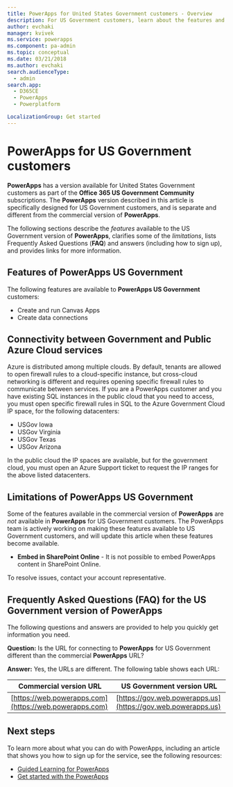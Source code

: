 ```yaml
---
title: PowerApps for United States Government customers - Overview
description: For US Government customers, learn about the features and limitations for the PowerApps US Government service
author: evchaki
manager: kvivek
ms.service: powerapps
ms.component: pa-admin
ms.topic: conceptual
ms.date: 03/21/2018
ms.author: evchaki
search.audienceType: 
  - admin
search.app: 
  - D365CE
  - PowerApps
  - Powerplatform

LocalizationGroup: Get started
---
```

# PowerApps for US Government customers
**PowerApps** has a version available for United States Government customers as part of the **Office 365 US Government Community** subscriptions. The **PowerApps** version described in this article is specifically designed for US Government customers, and is separate and different from the commercial version of **PowerApps**.

The following sections describe the *features* available to the US Government version of **PowerApps**, clarifies some of the *limitations*, lists Frequently Asked Questions (**FAQ**) and answers (including how to sign up), and provides links for more information.

## Features of PowerApps US Government
The following features are available to **PowerApps US Government** customers:

* Create and run Canvas Apps
* Create data connections

## Connectivity between Government and Public Azure Cloud services 

Azure is distributed among multiple clouds. By default, tenants are allowed to open firewall rules to a cloud-specific instance, but cross-cloud networking is different and requires opening specific firewall rules to communicate between services. If you are a PowerApps customer and you have existing SQL instances in the public cloud that you need to access, you must open specific firewall rules in SQL to the Azure Government Cloud IP space, for the following datacenters:

* USGov Iowa
* USGov Virginia
* USGov Texas
* USGov Arizona

In the public cloud the IP spaces are available, but for the government cloud, you must open an Azure Support ticket to request the IP ranges for the above listed datacenters. 


## Limitations of PowerApps US Government
Some of the features available in the commercial version of **PowerApps** are *not* available in **PowerApps** for US Government customers. The PowerApps team is actively working on making these features available to US Government customers, and will update this article when these features become available.

* **Embed in SharePoint Online** - It is not possible to embed PowerApps content in SharePoint Online.
 
To resolve issues, contact your account representative.

## Frequently Asked Questions (FAQ) for the US Government version of PowerApps
The following questions and answers are provided to help you quickly get information you need.

**Question:** Is the URL for connecting to **PowerApps** for US Government different than the commercial **PowerApps** URL?

**Answer:** Yes, the URLs are different. The following table shows each URL:

| Commercial version URL | US Government version URL |
| --- | --- |
| [https://web.powerapps.com](https://web.powerapps.com) |[https://gov.web.powerapps.us](https://gov.web.powerapps.us) |



## Next steps
To learn more about what you can do with PowerApps, including an article that shows you how to sign up for the service, see the following resources:

* [Guided Learning for PowerApps](/learn/browse/?products=bizapps-power-apps)
* [Get started with the PowerApps](/powerapps/#pivot=home&panel=getstarted)
